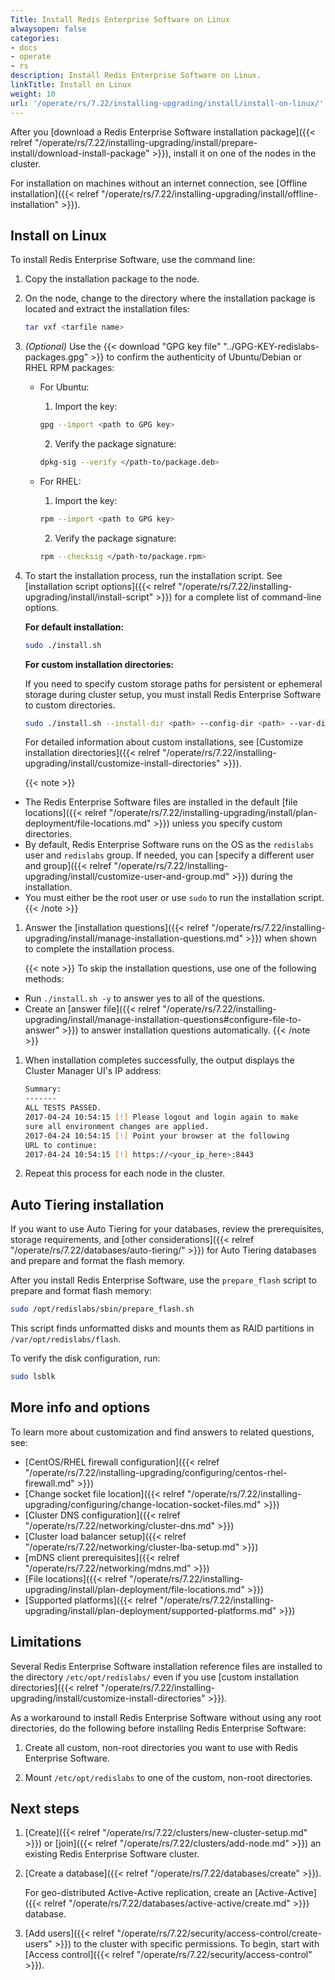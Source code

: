 ```yaml
---
Title: Install Redis Enterprise Software on Linux
alwaysopen: false
categories:
- docs
- operate
- rs
description: Install Redis Enterprise Software on Linux.
linkTitle: Install on Linux
weight: 10
url: '/operate/rs/7.22/installing-upgrading/install/install-on-linux/'
---
```


After you [download a Redis Enterprise Software installation package]({{< relref "/operate/rs/7.22/installing-upgrading/install/prepare-install/download-install-package" >}}), install it on one of the nodes in the cluster.

For installation on machines without an internet connection, see [Offline installation]({{< relref "/operate/rs/7.22/installing-upgrading/install/offline-installation" >}}).

## Install on Linux

To install Redis Enterprise Software, use the command line:

1. Copy the installation package to the node.

1. On the node, change to the directory where the installation package is located and extract the installation files:

    ```sh
    tar vxf <tarfile name>
    ```

1.  _(Optional)_ Use the {{< download "GPG key file" "../GPG-KEY-redislabs-packages.gpg" >}} to confirm the authenticity of Ubuntu/Debian or RHEL RPM packages:

    - For Ubuntu:
        1. Import the key:
        ```sh
        gpg --import <path to GPG key>
        ```
        2. Verify the package signature:
        ```sh
        dpkg-sig --verify </path-to/package.deb>
        ```

    - For RHEL:
        1. Import the key:
        ```sh
        rpm --import <path to GPG key>
        ```
        2. Verify the package signature:
         ```sh
         rpm --checksig </path-to/package.rpm>
         ```

1. To start the installation process, run the installation script. See [installation script options]({{< relref "/operate/rs/7.22/installing-upgrading/install/install-script" >}}) for a complete list of command-line options.

    **For default installation:**
    ```sh
    sudo ./install.sh
    ```

    **For custom installation directories:**

    If you need to specify custom storage paths for persistent or ephemeral storage during cluster setup, you must install Redis Enterprise Software to custom directories.

    ```sh
    sudo ./install.sh --install-dir <path> --config-dir <path> --var-dir <path>
    ```

    For detailed information about custom installations, see [Customize installation directories]({{< relref "/operate/rs/7.22/installing-upgrading/install/customize-install-directories" >}}).

    {{< note >}}
- The Redis Enterprise Software files are installed in the default [file locations]({{< relref "/operate/rs/7.22/installing-upgrading/install/plan-deployment/file-locations.md" >}}) unless you specify custom directories.
- By default, Redis Enterprise Software runs on the OS as the `redislabs` user and `redislabs` group. If needed, you can [specify a different user and group]({{< relref "/operate/rs/7.22/installing-upgrading/install/customize-user-and-group.md" >}}) during the installation.
- You must either be the root user or use `sudo` to run the installation script.
    {{< /note >}}

1. Answer the [installation questions]({{< relref "/operate/rs/7.22/installing-upgrading/install/manage-installation-questions.md" >}}) when shown to complete the installation process.

    {{< note >}}
To skip the installation questions, use one of the following methods:

- Run `./install.sh -y` to answer yes to all of the questions.
- Create an [answer file]({{< relref "/operate/rs/7.22/installing-upgrading/install/manage-installation-questions#configure-file-to-answer" >}}) to answer installation questions automatically.
    {{< /note >}}

1. When installation completes successfully, the output displays the Cluster Manager UI's IP address:

    ```sh
    Summary:
    -------
    ALL TESTS PASSED.
    2017-04-24 10:54:15 [!] Please logout and login again to make
    sure all environment changes are applied.
    2017-04-24 10:54:15 [!] Point your browser at the following
    URL to continue:
    2017-04-24 10:54:15 [!] https://<your_ip_here>:8443
    ```

1. Repeat this process for each node in the cluster.


## Auto Tiering installation

If you want to use Auto Tiering for your databases, review the prerequisites, storage requirements, and [other considerations]({{< relref "/operate/rs/7.22/databases/auto-tiering/" >}}) for Auto Tiering databases and prepare and format the flash memory.

After you install Redis Enterprise Software, use the `prepare_flash` script to prepare and format flash memory:

```sh
sudo /opt/redislabs/sbin/prepare_flash.sh
```

This script finds unformatted disks and mounts them as RAID partitions in `/var/opt/redislabs/flash`.

To verify the disk configuration, run:

```sh
sudo lsblk
```

## More info and options

To learn more about customization and find answers to related questions, see:

- [CentOS/RHEL firewall configuration]({{< relref "/operate/rs/7.22/installing-upgrading/configuring/centos-rhel-firewall.md" >}})
- [Change socket file location]({{< relref "/operate/rs/7.22/installing-upgrading/configuring/change-location-socket-files.md" >}})
- [Cluster DNS configuration]({{< relref "/operate/rs/7.22/networking/cluster-dns.md" >}})
- [Cluster load balancer setup]({{< relref "/operate/rs/7.22/networking/cluster-lba-setup.md" >}})
- [mDNS client prerequisites]({{< relref "/operate/rs/7.22/networking/mdns.md" >}})
- [File locations]({{< relref "/operate/rs/7.22/installing-upgrading/install/plan-deployment/file-locations.md" >}})
- [Supported platforms]({{< relref "/operate/rs/7.22/installing-upgrading/install/plan-deployment/supported-platforms.md" >}})

## Limitations

Several Redis Enterprise Software installation reference files are installed to the directory `/etc/opt/redislabs/` even if you use [custom installation directories]({{< relref "/operate/rs/7.22/installing-upgrading/install/customize-install-directories" >}}).

As a workaround to install Redis Enterprise Software without using any root directories, do the following before installing Redis Enterprise Software:

1. Create all custom, non-root directories you want to use with Redis Enterprise Software.

1. Mount `/etc/opt/redislabs` to one of the custom, non-root directories.

## Next steps

1. [Create]({{< relref "/operate/rs/7.22/clusters/new-cluster-setup.md" >}})
    or [join]({{< relref "/operate/rs/7.22/clusters/add-node.md" >}}) an existing Redis Enterprise Software cluster.

1. [Create a database]({{< relref "/operate/rs/7.22/databases/create" >}}).

    For geo-distributed Active-Active replication, create an [Active-Active]({{< relref "/operate/rs/7.22/databases/active-active/create.md" >}}) database.

1. [Add users]({{< relref "/operate/rs/7.22/security/access-control/create-users" >}}) to the cluster with specific permissions.  To begin, start with [Access control]({{< relref "/operate/rs/7.22/security/access-control" >}}).
